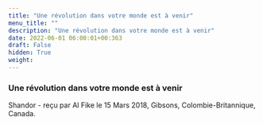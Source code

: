 ```yaml
---
title: "Une révolution dans votre monde est à venir"
menu_title: ""
description: "Une révolution dans votre monde est à venir"
date: 2022-06-01 06:00:01+00:363
draft: False
hidden: True
weight:
---
```

### Une révolution dans votre monde est à venir

Shandor - reçu par Al Fike le 15 Mars 2018, Gibsons, Colombie-Britannique, Canada.



